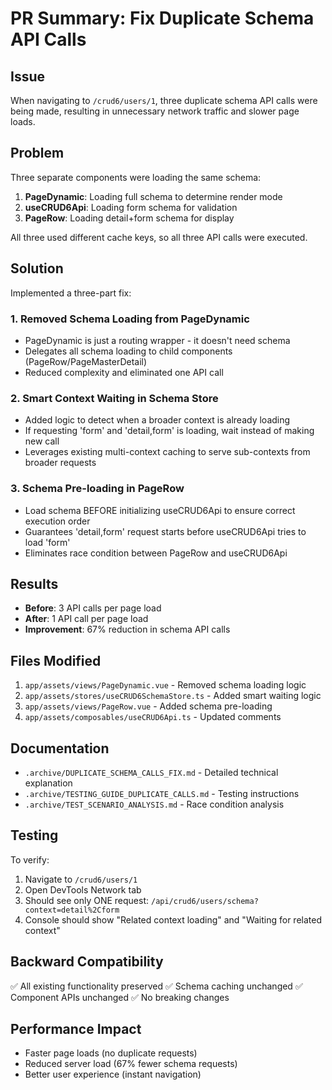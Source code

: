 # PR Summary: Fix Duplicate Schema API Calls

## Issue
When navigating to `/crud6/users/1`, three duplicate schema API calls were being made, resulting in unnecessary network traffic and slower page loads.

## Problem
Three separate components were loading the same schema:
1. **PageDynamic**: Loading full schema to determine render mode
2. **useCRUD6Api**: Loading form schema for validation
3. **PageRow**: Loading detail+form schema for display

All three used different cache keys, so all three API calls were executed.

## Solution
Implemented a three-part fix:

### 1. Removed Schema Loading from PageDynamic
- PageDynamic is just a routing wrapper - it doesn't need schema
- Delegates all schema loading to child components (PageRow/PageMasterDetail)
- Reduced complexity and eliminated one API call

### 2. Smart Context Waiting in Schema Store  
- Added logic to detect when a broader context is already loading
- If requesting 'form' and 'detail,form' is loading, wait instead of making new call
- Leverages existing multi-context caching to serve sub-contexts from broader requests

### 3. Schema Pre-loading in PageRow
- Load schema BEFORE initializing useCRUD6Api to ensure correct execution order
- Guarantees 'detail,form' request starts before useCRUD6Api tries to load 'form'
- Eliminates race condition between PageRow and useCRUD6Api

## Results
- **Before**: 3 API calls per page load
- **After**: 1 API call per page load
- **Improvement**: 67% reduction in schema API calls

## Files Modified
1. `app/assets/views/PageDynamic.vue` - Removed schema loading logic
2. `app/assets/stores/useCRUD6SchemaStore.ts` - Added smart waiting logic
3. `app/assets/views/PageRow.vue` - Added schema pre-loading
4. `app/assets/composables/useCRUD6Api.ts` - Updated comments

## Documentation
- `.archive/DUPLICATE_SCHEMA_CALLS_FIX.md` - Detailed technical explanation
- `.archive/TESTING_GUIDE_DUPLICATE_CALLS.md` - Testing instructions
- `.archive/TEST_SCENARIO_ANALYSIS.md` - Race condition analysis

## Testing
To verify:
1. Navigate to `/crud6/users/1`
2. Open DevTools Network tab
3. Should see only ONE request: `/api/crud6/users/schema?context=detail%2Cform`
4. Console should show "Related context loading" and "Waiting for related context"

## Backward Compatibility
✅ All existing functionality preserved
✅ Schema caching unchanged
✅ Component APIs unchanged
✅ No breaking changes

## Performance Impact
- Faster page loads (no duplicate requests)
- Reduced server load (67% fewer schema requests)
- Better user experience (instant navigation)
